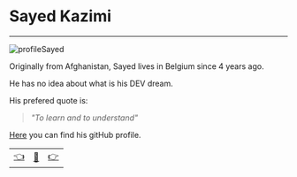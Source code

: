 # Sayed Kazimi

---
![profileSayed](https://avatars1.githubusercontent.com/u/61209285?s=200&u=d449883d716957db7e651d6f53510b721b430690&v=4) 

Originally from Afghanistan, Sayed lives in Belgium since 4 years ago. 

He has no idea about what is his DEV dream.

His prefered quote is: 

>_"To learn and to understand"_

[Here](https://github.com/Sayed94h) you can find his gitHub profile.

|  |   |  |
| -------- | -------- | ---- |
| [:point_left:](./bioMari.md) | [:book:](./README.md) | [:point_right:](./bioAbel.md) |